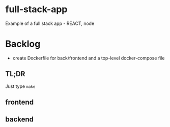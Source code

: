 # full-stack-app
Example of a full stack app - REACT, node

# Backlog

- create Dockerfile for back/frontend and a top-level docker-compose file

## TL;DR

Just type `make`

## frontend

## backend

